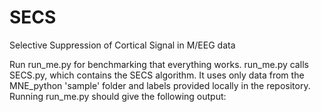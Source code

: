 # SECS
Selective Suppression of Cortical Signal in M/EEG data

Run run_me.py for benchmarking that everything works. run_me.py calls SECS.py, which contains the SECS algorithm. It uses only data from the MNE_python 'sample' folder and labels provided locally in the repository. Running run_me.py should give the following output:

